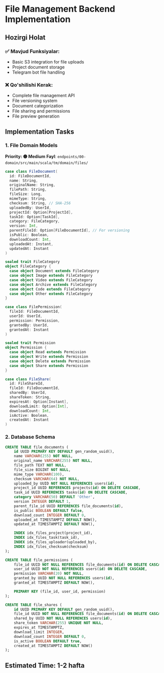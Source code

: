 # File Management Backend Implementation

## Hozirgi Holat

### ✅ Mavjud Funksiyalar:
- Basic S3 integration for file uploads
- Project document storage
- Telegram bot file handling

### ❌ Qo'shilishi Kerak:
- Complete file management API
- File versioning system
- Document categorization
- File sharing and permissions
- File preview generation

## Implementation Tasks

### 1. File Domain Models
**Priority: 🟡 Medium**
**Fayl**: `endpoints/00-domain/src/main/scala/tm/domain/files/`

```scala
case class FileDocument(
  id: FileDocumentId,
  name: String,
  originalName: String,
  filePath: String,
  fileSize: Long,
  mimeType: String,
  checksum: String, // SHA-256
  uploadedBy: UserId,
  projectId: Option[ProjectId],
  taskId: Option[TaskId],
  category: FileCategory,
  version: Int,
  parentFileId: Option[FileDocumentId], // For versioning
  isPublic: Boolean,
  downloadCount: Int,
  uploadedAt: Instant,
  updatedAt: Instant
)

sealed trait FileCategory
object FileCategory {
  case object Document extends FileCategory
  case object Image extends FileCategory
  case object Video extends FileCategory
  case object Archive extends FileCategory
  case object Code extends FileCategory
  case object Other extends FileCategory
}

case class FilePermission(
  fileId: FileDocumentId,
  userId: UserId,
  permission: Permission,
  grantedBy: UserId,
  grantedAt: Instant
)

sealed trait Permission
object Permission {
  case object Read extends Permission
  case object Write extends Permission
  case object Delete extends Permission
  case object Share extends Permission
}

case class FileShare(
  id: FileShareId,
  fileId: FileDocumentId,
  sharedBy: UserId,
  shareToken: String,
  expiresAt: Option[Instant],
  downloadLimit: Option[Int],
  downloadCount: Int,
  isActive: Boolean,
  createdAt: Instant
)
```

### 2. Database Schema
```sql
CREATE TABLE file_documents (
    id UUID PRIMARY KEY DEFAULT gen_random_uuid(),
    name VARCHAR(255) NOT NULL,
    original_name VARCHAR(255) NOT NULL,
    file_path TEXT NOT NULL,
    file_size BIGINT NOT NULL,
    mime_type VARCHAR(100),
    checksum VARCHAR(64) NOT NULL,
    uploaded_by UUID NOT NULL REFERENCES users(id),
    project_id UUID REFERENCES projects(id) ON DELETE CASCADE,
    task_id UUID REFERENCES tasks(id) ON DELETE CASCADE,
    category VARCHAR(50) DEFAULT 'Other',
    version INTEGER DEFAULT 1,
    parent_file_id UUID REFERENCES file_documents(id),
    is_public BOOLEAN DEFAULT false,
    download_count INTEGER DEFAULT 0,
    uploaded_at TIMESTAMPTZ DEFAULT NOW(),
    updated_at TIMESTAMPTZ DEFAULT NOW(),

    INDEX idx_files_project(project_id),
    INDEX idx_files_task(task_id),
    INDEX idx_files_uploader(uploaded_by),
    INDEX idx_files_checksum(checksum)
);

CREATE TABLE file_permissions (
    file_id UUID NOT NULL REFERENCES file_documents(id) ON DELETE CASCADE,
    user_id UUID NOT NULL REFERENCES users(id) ON DELETE CASCADE,
    permission VARCHAR(20) NOT NULL,
    granted_by UUID NOT NULL REFERENCES users(id),
    granted_at TIMESTAMPTZ DEFAULT NOW(),

    PRIMARY KEY (file_id, user_id, permission)
);

CREATE TABLE file_shares (
    id UUID PRIMARY KEY DEFAULT gen_random_uuid(),
    file_id UUID NOT NULL REFERENCES file_documents(id) ON DELETE CASCADE,
    shared_by UUID NOT NULL REFERENCES users(id),
    share_token VARCHAR(255) UNIQUE NOT NULL,
    expires_at TIMESTAMPTZ,
    download_limit INTEGER,
    download_count INTEGER DEFAULT 0,
    is_active BOOLEAN DEFAULT true,
    created_at TIMESTAMPTZ DEFAULT NOW()
);
```

## Estimated Time: 1-2 hafta